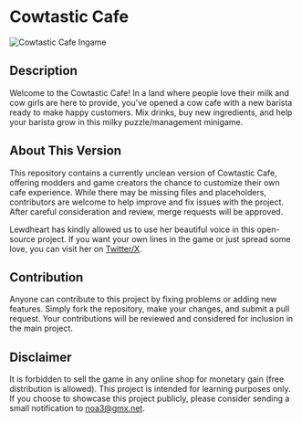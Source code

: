 # Cowtastic Cafe
![Cowtastic Cafe Ingame](https://github.com/Noa3/Cowtastic-Open-Cafe/assets/8495084/c52ea20b-32e8-42b5-a7cb-01c11261cd91)

## Description
Welcome to the Cowtastic Cafe! In a land where people love their milk and cow girls are here to provide, you've opened a cow cafe with a new barista ready to make happy customers. Mix drinks, buy new ingredients, and help your barista grow in this milky puzzle/management minigame.

## About This Version
This repository contains a currently unclean version of Cowtastic Cafe, offering modders and game creators the chance to customize their own cafe experience. While there may be missing files and placeholders, contributors are welcome to help improve and fix issues with the project. After careful consideration and review, merge requests will be approved.

Lewdheart has kindly allowed us to use her beautiful voice in this open-source project. If you want your own lines in the game or just spread some love, you can visit her on [Twitter/X](https://twitter.com/lheartvoiceover).

## Contribution
Anyone can contribute to this project by fixing problems or adding new features. Simply fork the repository, make your changes, and submit a pull request. Your contributions will be reviewed and considered for inclusion in the main project.

## Disclaimer
It is forbidden to sell the game in any online shop for monetary gain (free distribution is allowed). This project is intended for learning purposes only. If you choose to showcase this project publicly, please consider sending a small notification to [noa3@gmx.net](mailto:noa3@gmx.net).
